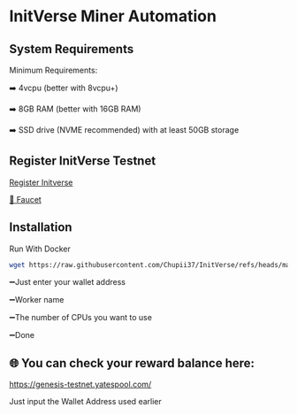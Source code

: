 #  InitVerse Miner Automation

## System Requirements
Minimum Requirements:

➡️ 4vcpu (better with 8vcpu+)

➡️ 8GB RAM (better with 16GB RAM)

➡️ SSD drive (NVME recommended) with at least 50GB storage

## Register InitVerse Testnet
[Register Initverse](https://candy.inichain.com?invite=F5VCYLB4GQ7RPTNM4AT9407DV)

[🚰 Faucet](https://candy.inichain.com/?invite=YZQW73SADVCQYCG20HM6ZFQL2)

## Installation
Run With Docker
```bash
wget https://raw.githubusercontent.com/Chupii37/InitVerse/refs/heads/main/InitVerse-Miner.sh && chmod +x InitVerse-Miner.sh && ./InitVerse-Miner.sh
 ```
➖Just enter your wallet address

➖Worker name

➖The number of CPUs you want to use

➖Done

## 🌐 You can check your reward balance here:
https://genesis-testnet.yatespool.com/

Just input the Wallet Address used earlier

